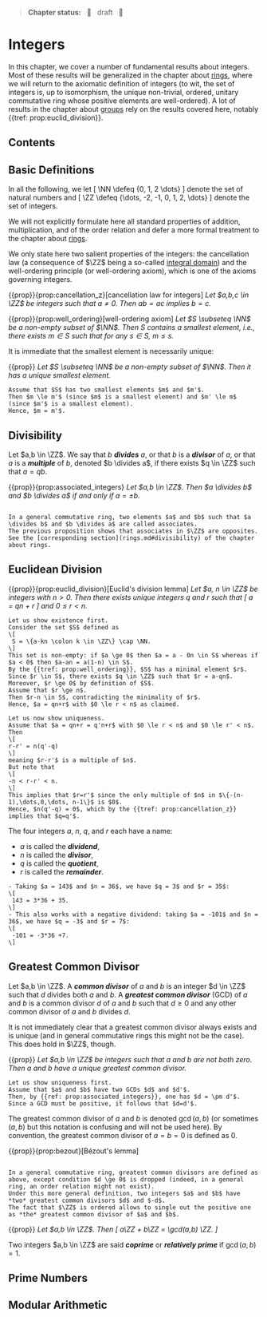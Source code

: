 > **Chapter status:** &nbsp; 🚧 &nbsp; draft &nbsp; 🚧

# Integers

In this chapter, we cover a number of fundamental results about integers.
Most of these results will be generalized in the chapter about [rings](rings.md), where we will return to the axiomatic definition of integers (to wit, the set of integers is, up to isomorphism, the unique non-trivial, ordered, unitary commutative ring whose positive elements are well-ordered).
A lot of results in the chapter about [groups](groups.md) rely on the results covered here, notably {{tref: prop:euclid_division}}.

## Contents

<!-- toc -->

## Basic Definitions

In all the following, we let
\[
 \NN \defeq \{0, 1, 2 \dots\}
\]
denote the set of natural numbers and
\[
 \ZZ \defeq \{\dots, -2, -1, 0, 1, 2, \dots\}
\]
denote the set of integers.

We will not explicitly formulate here all standard properties of addition, multiplication, and of the order relation and defer a more formal treatment to the chapter about [rings](rings.md).

We only state here two salient properties of the integers: the cancellation law (a consequence of $\ZZ$ being a so-called [integral domain](rings.md#zero-divisors-and-integral-domains)) and the well-ordering principle (or well-ordering axiom), which is one of the axioms governing integers.

{{prop}}{prop:cancellation_z}[cancellation law for integers]
*Let $a,b,c \in \ZZ$ be integers such that $a \neq 0$.
Then $ab = ac$ implies $b=c$.*

{{prop}}{prop:well_ordering}[well-ordering axiom]
*Let $S \subseteq \NN$ be a non-empty subset of $\NN$.
Then $S$ contains a smallest element, i.e., there exists $m \in S$ such that for any $s \in S$, $m \le s$.*

It is immediate that the smallest element is necessarily unique:

{{prop}}
*Let $S \subseteq \NN$ be a non-empty subset of $\NN$.
Then it has a unique smallest element.*

```admonish proof collapsible=true
Assume that $S$ has two smallest elements $m$ and $m'$.
Then $m \le m'$ (since $m$ is a smallest element) and $m' \le m$ (since $m'$ is a smallest element).
Hence, $m = m'$.
```

## Divisibility

Let $a,b \in \ZZ$.
We say that $b$ ***divides*** $a$, or that $b$ is a ***divisor*** of $a$, or that $a$ is a ***multiple*** of $b$, denoted $b \divides a$, if there exists $q \in \ZZ$ such that $a=qb$.

{{prop}}{prop:associated_integers}
*Let $a,b \in \ZZ$.
Then $a \divides b$ and $b \divides a$ if and only if $a = \pm b$.*

```admonish proof
```

```admonish remark
In a general commutative ring, two elements $a$ and $b$ such that $a \divides b$ and $b \divides a$ are called associates.
The previous proposition shows that associates in $\ZZ$ are opposites.
See the [corresponding section](rings.md#divisibility) of the chapter about rings.
```


## Euclidean Division

{{prop}}{prop:euclid_division}[Euclid's division lemma]
*Let $a, n \in \ZZ$ be integers with $n > 0$.
Then there exists unique integers $q$ and $r$ such that
\[
 a = qn + r
\]
and $0 \le r < n$.*


```admonish proof collapsible=true
Let us show existence first.
Consider the set $S$ defined as
\[
 S = \{a-kn \colon k \in \ZZ\} \cap \NN.
\]
This set is non-empty: if $a \ge 0$ then $a = a - 0n \in S$ whereas if $a < 0$ then $a-an = a(1-n) \in S$.
By the {{tref: prop:well_ordering}}, $S$ has a minimal element $r$.
Since $r \in S$, there exists $q \in \ZZ$ such that $r = a-qn$.
Moreover, $r \ge 0$ by definition of $S$.
Assume that $r \ge n$.
Then $r-n \in S$, contradicting the minimality of $r$.
Hence, $a = qn+r$ with $0 \le r < n$ as claimed.

Let us now show uniqueness.
Assume that $a = qn+r = q'n+r$ with $0 \le r < n$ and $0 \le r' < n$.
Then
\[
r-r' = n(q'-q)
\]
meaning $r-r'$ is a multiple of $n$.
But note that
\[
-n < r-r' < n.
\]
This implies that $r=r'$ since the only multiple of $n$ in $\{-(n-1),\dots,0,\dots, n-1\}$ is $0$.
Hence, $n(q'-q) = 0$, which by the {{tref: prop:cancellation_z}} implies that $q=q'$.
```

The four integers $a$, $n$, $q$, and $r$ each have a name:

- $a$ is called the ***dividend***,
- $n$ is called the ***divisor***,
- $q$ is called the ***quotient***,
- $r$ is called the ***remainder***.

```admonish example
- Taking $a = 143$ and $n = 36$, we have $q = 3$ and $r = 35$:
\[
 143 = 3*36 + 35.
\]
- This also works with a negative dividend: taking $a = -101$ and $n = 36$, we have $q = -3$ and $r = 7$:
\[
 -101 = -3*36 +7.
\]
```

## Greatest Common Divisor

Let $a,b \in \ZZ$.
A ***common divisor*** of $a$ and $b$ is an integer $d \in \ZZ$ such that $d$ divides both $a$ and $b$.
A ***greatest common divisor*** (GCD) of $a$ and $b$ is a common divisor $d$ of $a$ and $b$ such that $d \ge 0$ and any other common divisor of $a$ and $b$ divides $d$.

It is not immediately clear that a greatest common divisor always exists and is unique (and in general commutative rings this might not be the case).
This does hold in $\ZZ$, though.

{{prop}}
*Let $a,b \in \ZZ$ be integers such that $a$ and $b$ are not both zero.
Then $a$ and $b$ have a unique greatest common divisor.*

```admonish proof collapsible=true
Let us show uniqueness first.
Assume that $a$ and $b$ have two GCDs $d$ and $d'$.
Then, by {{ref: prop:associated_integers}}, one has $d = \pm d'$.
Since a GCD must be positive, it follows that $d=d'$.
```

The greatest common divisor of $a$ and $b$ is denoted $\gcd(a,b)$ (or sometimes $(a,b)$ but this notation is confusing and will not be used here).
By convention, the greatest common divisor of $a=b=0$ is defined as $0$.

{{prop}}{prop:bezout}[Bézout's lemma]

```admonish proof
```

```admonish remark
In a general commutative ring, greatest common divisors are defined as above, except condition $d \ge 0$ is dropped (indeed, in a general ring, an order relation might not exist).
Under this more general definition, two integers $a$ and $b$ have *two* greatest common divisors $d$ and $-d$.
The fact that $\ZZ$ is ordered allows to single out the positive one as *the* greatest common divisor of $a$ and $b$.
```

{{prop}}
*Let $a,b \in \ZZ$.
Then
\[
 a\ZZ + b\ZZ = \gcd(a,b) \ZZ.
\]*

Two integers $a,b \in \ZZ$ are said ***coprime*** or ***relatively prime*** if $\gcd(a,b) = 1$.




## Prime Numbers

## Modular Arithmetic
